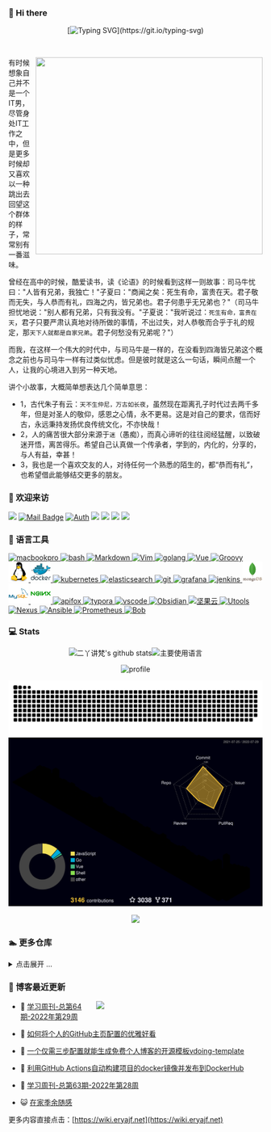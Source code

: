 ### 👋 Hi there

<div align="center">

[![Typing SVG](https://readme-typing-svg.herokuapp.com?font=Handlee&center=true&vCenter=true&width=500&height=60&lines=The+traveler+often+arrives%2C+and+the+doer+often+succeeds.)](https://git.io/typing-svg)



<img src="https://camo.githubusercontent.com/82291b0fe831bfc6781e07fc5090cbd0a8b912bb8b8d4fec0696c881834f81ac/68747470733a2f2f70726f626f742e6d656469612f394575424971676170492e676966"
width="800"  height="3">

</div>

<img align='right' src="https://github.com/eryajf/tu/blob/main/img/image_20220626_200153.gif?raw=true" width="450" height="390" />

有时候想象自己并不是一个IT男，尽管身处IT工作之中，但是更多时候却又喜欢以一种跳出去回望这个群体的样子，常常别有一番滋味。

曾经在高中的时候，酷爱读书，读《论语》的时候看到这样一则故事：司马牛忧曰："人皆有兄弟，我独亡！"子夏曰："商闻之矣：死生有命，富贵在天。君子敬而无失，与人恭而有礼，四海之内，皆兄弟也。君子何患乎无兄弟也？"（司马牛担忧地说："别人都有兄弟，只有我没有。"子夏说："我听说过：`死生有命，富贵在天`，君子只要严肃认真地对待所做的事情，不出过失，对人恭敬而合乎于礼的规定，那`天下人就都是自家兄弟`。君子何愁没有兄弟呢？"）

而我，在这样一个伟大的时代中，与司马牛是一样的，在没看到四海皆兄弟这个概念之前也与司马牛一样有过类似忧虑。但是彼时就是这么一句话，瞬间点醒一个人，让我的心境进入到另一种天地。

讲个小故事，大概简单想表达几个简单意思：

- 1，古代朱子有云：`天不生仲尼，万古如长夜`，虽然现在距离孔子时代过去两千多年，但是对圣人的敬仰，感恩之心情，永不更易。这是对自己的要求，信而好古，永远秉持发扬优良传统文化，不亦快哉！
- 2，人的痛苦很大部分来源于`迷`（愚痴），而真心谛听的往往阅经猛醒，以致破迷开悟，离苦得乐。希望自己认真做一个传承者，学到的，内化的，分享的，与人有益，幸甚！
- 3，我也是一个喜欢交友的人，对待任何一个熟悉的陌生的，都“恭而有礼”，也希望借此能够结交更多的朋友。

### 🤗 欢迎来访


![](https://visitor-badge.laobi.icu/badge?page_id=eryajf.eryajf)
[![Mail Badge](https://img.shields.io/badge/-eryajf@163.com-c14438?style=flat&logo=Gmail&logoColor=white&link=mailto:eryajf@163.com)](mailto:eryajf@163.com)
[![Auth](https://img.shields.io/badge/Auth-eryajf-f9b772?logo=GitHub)](https://github.com/eryajf)
[![](https://img.shields.io/github/stars/eryajf?color=fefb7b&logo=Undertale)](https://github.com/eryajf?tab=followers)
[![](https://img.shields.io/github/followers/eryajf?color=27da6b&logo=Handshake)](https://github.com/eryajf?tab=followers)
[![](https://img.shields.io/badge/%E5%BE%AE%E4%BF%A1%E5%85%AC%E4%BC%97%E5%8F%B7-%E8%BF%90%E7%BB%B4%E8%89%BA%E6%9C%AF-71f9fe?logo=WeChat)](https://tva4.sinaimg.cn/large/008k1Yt0ly1h4nmsb1pgzj32n00yo154.jpg)
[![](https://img.shields.io/badge/Awesome-MyStarList-c780fa?logo=Awesome-Lists)](AWESOME-STARS.md)


### 🧰 语言工具

<a href="https://apple.com" target="_blank"> <img src="https://cdn.jsdelivr.net/gh/devicons/devicon/icons/apple/apple-original.svg" alt="macbookpro" width="40" height="40"/> </a><a href="https://www.gnu.org/software/bash/" target="_blank"> <img src="https://www.vectorlogo.zone/logos/gnu_bash/gnu_bash-icon.svg" alt="bash" width="40" height="40"/> </a><a href="https://www.markdownguide.org/" target="_blank"> <img src="https://cdn.jsdelivr.net/gh/devicons/devicon/icons/markdown/markdown-original.svg" alt="Markdown" width="40" height="40"/> </a><a href="https://www.vim.org/" target="_blank"> <img src="https://cdn.jsdelivr.net/gh/devicons/devicon/icons/vim/vim-original.svg" alt="Vim" width="40" height="40"/> </a><a href="https://github.com/golang/go" target="_blank"> <img src="https://cdn.jsdelivr.net/gh/devicons/devicon/icons/go/go-original.svg" alt="golang" width="40" height="40"/> </a><a href="https://cn.vuejs.org/index.html" target="_blank"> <img src="https://cdn.jsdelivr.net/gh/devicons/devicon/icons/vuejs/vuejs-original.svg" alt="Vue" width="40" height="40"/> </a> <a href="https://groovy-lang.org/" target="_blank"> <img src="https://cdn.jsdelivr.net/gh/devicons/devicon/icons/groovy/groovy-original.svg" alt="Groovy" width="40" height="40"/> </a> <a href="https://www.linux.org/" target="_blank"> <img src="https://raw.githubusercontent.com/devicons/devicon/master/icons/linux/linux-original.svg" alt="linux" width="40" height="40"/> </a> <a href="https://www.docker.com/" target="_blank"> <img src="https://raw.githubusercontent.com/devicons/devicon/master/icons/docker/docker-original-wordmark.svg" alt="docker" width="40" height="40"/> </a> <a href="https://kubernetes.io" target="_blank"> <img src="https://www.vectorlogo.zone/logos/kubernetes/kubernetes-icon.svg" alt="kubernetes" width="40" height="40"/> </a> <a href="https://www.elastic.co" target="_blank"> <img src="https://www.vectorlogo.zone/logos/elastic/elastic-icon.svg" alt="elasticsearch" width="40" height="40"/> </a> <a href="https://git-scm.com/" target="_blank"> <img src="https://www.vectorlogo.zone/logos/git-scm/git-scm-icon.svg" alt="git" width="40" height="40"/> </a> <a href="https://grafana.com" target="_blank"> <img src="https://www.vectorlogo.zone/logos/grafana/grafana-icon.svg" alt="grafana" width="40" height="40"/> </a> <a href="https://www.jenkins.io" target="_blank"> <img src="https://www.vectorlogo.zone/logos/jenkins/jenkins-icon.svg" alt="jenkins" width="40" height="40"/> </a> <a href="https://www.mongodb.com/" target="_blank"> <img src="https://raw.githubusercontent.com/devicons/devicon/master/icons/mongodb/mongodb-original-wordmark.svg" alt="mongodb" width="40" height="40"/> </a>
<a href="https://www.mysql.com/" target="_blank"> <img src="https://raw.githubusercontent.com/devicons/devicon/master/icons/mysql/mysql-original-wordmark.svg" alt="mysql" width="40" height="40"/> </a><a href="https://www.nginx.com" target="_blank"> <img src="https://raw.githubusercontent.com/devicons/devicon/master/icons/nginx/nginx-original.svg" alt="nginx" width="40" height="40"/> </a><a href="https://apifox.cn" target="_blank"> <img src="https://www.apifox.cn/favicon.ico" alt="apifox" width="40" height="40"/> </a><a href="https://typora.io" target="_blank"> <img src="https://typora.io/img/favicon-64.png" alt="typora" width="40" height="40"/> </a><a href="https://code.visualstudio.com/" target="_blank"> <img src="https://cdn.jsdelivr.net/gh/devicons/devicon/icons/vscode/vscode-original.svg" alt="vscode" width="40" height="40"/> </a><a href="https://obsidian.md/" target="_blank"> <img src="https://obsidian.md/favicon.ico" alt="Obsidian" width="40" height="40"/> </a><a href="https://www.jianguoyun.com/" target="_blank"> <img src="https://www.jianguoyun.com/favicon.ico" alt="坚果云" width="40" height="40"/> </a> <a href="https://u.tools" target="_blank"> <img src="https://u.tools/favicon.ico" alt="Utools" width="40" height="40"/> </a><a href="https://www.sonatype.com/" target="_blank"> <img src="https://www.sonatype.com/hubfs/2019%20Product%20logo/Product%20Logo%20SVGs/NexusRepo_Icon.svg" alt="Nexus" width="40" height="40"/> </a><a href="https://www.ansible.com/" target="_blank"> <img src="https://cdn.jsdelivr.net/gh/devicons/devicon/icons/ansible/ansible-original.svg" alt="Ansible" width="40" height="40"/> </a><a href="https://prometheus.io/" target="_blank"> <img src="https://cdn.jsdelivr.net/gh/devicons/devicon/icons/prometheus/prometheus-original.svg" alt="Prometheus" width="40" height="40"/> </a> <a href="https://github.com/ripperhe/Bob" target="_blank"> <img src="https://cdn.staticaly.com/gh/eryajf/tu/main/img/image_20220627_102018.png" alt="Bob" width="40" height="40"/> </a>


### 💻 Stats

<div align="center">


![二丫讲梵's github stats](https://github-readme-stats.vercel.app/api?username=eryajf&hide_title=false&hide_border=true&show_icons=true&include_all_commits=true&line_height=20&bg_color=0,EC6C6C,FFD479,FFFC79,73FA79&theme=graywhite&locale=cn)![主要使用语言](https://github-readme-stats.vercel.app/api/top-langs/?username=eryajf&hide_title=false&hide=c&hide_border=true&layout=compact&bg_color=0,73FA79,73FDFF,D783FF&theme=graywhite&locale=cn)

![profile](https://github-profile-trophy.vercel.app/?username=eryajf&theme=algolia&column=8)

![snake](./assets/github-contribution-grid-snake.svg)
![github-active](./profile-3d-contrib/profile-night-rainbow.svg)

![](https://activity-graph.herokuapp.com/graph?username=eryajf&theme=github)

</div>

### 🏊 更多仓库

<details>
<summary>点击展开 ...</summary>

[![Readme Card](https://github-readme-stats.vercel.app/api/pin/?username=eryajf&repo=ldapctl&show_owner=true&&theme=cobalt)](https://github.com/eryajf/ldapctl)
[![Readme Card](https://github-readme-stats.vercel.app/api/pin/?username=eryajf&repo=rpmbuild&show_owner=true&&theme=cobalt)](https://github.com/eryajf/rpmbuild)
[![Readme Card](https://github-readme-stats.vercel.app/api/pin/?username=eryajf&repo=shellabout&show_owner=true&&theme=cobalt)](https://github.com/eryajf/shellabout)
[![Readme Card](https://github-readme-stats.vercel.app/api/pin/?username=eryajf&repo=docker_learn&show_owner=true&&theme=cobalt)](https://github.com/eryajf/docker_learn)
[![Readme Card](https://github-readme-stats.vercel.app/api/pin/?username=eryajf&repo=xirang&show_owner=true&&theme=cobalt)](https://github.com/eryajf/xirang)
[![Readme Card](https://github-readme-stats.vercel.app/api/pin/?username=eryajf&repo=care-screenshot&show_owner=true&&theme=cobalt)](https://github.com/eryajf/care-screenshot)
[![Readme Card](https://github-readme-stats.vercel.app/api/pin/?username=eryajf&repo=magic-of-kubernetes-scripts&show_owner=true&&theme=cobalt)](https://github.com/eryajf/magic-of-kubernetes-scripts)
[![Readme Card](https://github-readme-stats.vercel.app/api/pin/?username=eryajf&repo=read-list&show_owner=true&&theme=cobalt)](https://github.com/eryajf/read-list)
[![Readme Card](https://github-readme-stats.vercel.app/api/pin/?username=eryajf&repo=go-ldap-admin-ui&show_owner=true&&theme=cobalt)](https://github.com/eryajf/go-ldap-admin-ui)
[![Readme Card](https://github-readme-stats.vercel.app/api/pin/?username=eryajf&repo=thirdIM&show_owner=true&&theme=cobalt)](https://github.com/eryajf/thirdIM)
[![Readme Card](https://github-readme-stats.vercel.app/api/pin/?username=eryajf&repo=go-ldap-admin-doc&show_owner=true&&theme=cobalt)](https://github.com/eryajf/go-ldap-admin-doc)
[![Readme Card](https://github-readme-stats.vercel.app/api/pin/?username=eryajf&repo=vdoing-template&show_owner=true&&theme=cobalt)](https://github.com/eryajf/vdoing-template)
[![Readme Card](https://github-readme-stats.vercel.app/api/pin/?username=eryajf&repo=awesome-github-profile-readme-chinese&show_owner=true&&theme=cobalt)](https://github.com/eryajf/awesome-github-profile-readme-chinese)

</details>

### 📝 博客最近更新

<img align='right' src="https://wiki.eryajf.net/img/dengxia.gif" width="330" />

<!-- BLOG-POST-LIST:START -->
- 🐻 [学习周刊-总第64期-2022年第29周](https://wiki.eryajf.net/pages/6e74fb/)

- 🎃 [如何将个人的GitHub主页配置的优雅好看](https://wiki.eryajf.net/pages/d195b4/)

- 🚀 [一个仅需三步配置就能生成免费个人博客的开源模板vdoing-template](https://wiki.eryajf.net/pages/48e307/)

- 🌋 [利用GitHub Actions自动构建项目的docker镜像并发布到DockerHub](https://wiki.eryajf.net/pages/5baf0a/)

- 🌁 [学习周刊-总第63期-2022年第28周](https://wiki.eryajf.net/pages/d2ea2c/)

- 😺 [在家季余随感](https://wiki.eryajf.net/pages/e36842/)
<!-- BLOG-POST-LIST:END -->

更多内容直接点击：[https://wiki.eryajf.net](https://wiki.eryajf.net)